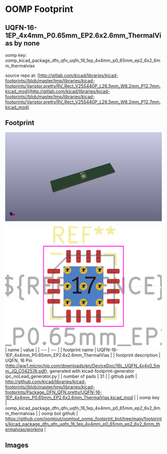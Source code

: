 # OOMP Footprint  
## UQFN-16-1EP_4x4mm_P0.65mm_EP2.6x2.6mm_ThermalVias  by none  
  
oomp key: oomp_kicad_package_dfn_qfn_uqfn_16_1ep_4x4mm_p0_65mm_ep2_6x2_6mm_thermalvias  
  
source repo at: [http://gitlab.com/kicad/libraries/kicad-footprints//blob/master/tmp/libraries/kicad-footprints/Varistor.pretty/RV_Rect_V25S440P_L26.5mm_W8.2mm_P12.7mm.kicad_mod](http://gitlab.com/kicad/libraries/kicad-footprints//blob/master/tmp/libraries/kicad-footprints/Varistor.pretty/RV_Rect_V25S440P_L26.5mm_W8.2mm_P12.7mm.kicad_mod)  
## Footprint  
  
[![working_kicad_pcb_3d.png](working_kicad_pcb_3d_600.png)](working_kicad_pcb_3d.png)  
  
[![working.png](working_600.png)](working.png)  
| name | value | 
| --- | --- | 
| footprint name | UQFN-16-1EP_4x4mm_P0.65mm_EP2.6x2.6mm_ThermalVias | 
| footprint description | UQFN, 16 Pin (http://ww1.microchip.com/downloads/en/DeviceDoc/16L_UQFN_4x4x0_5mm_JQ_C04257A.pdf), generated with kicad-footprint-generator ipc_noLead_generator.py | 
| number of pads | 31 | 
| github path | http://github.com/kicad/libraries/kicad-footprints//blob/master/tmp/libraries/kicad-footprints/Package_DFN_QFN.pretty/UQFN-16-1EP_4x4mm_P0.65mm_EP2.6x2.6mm_ThermalVias.kicad_mod | 
| oomp key | oomp_kicad_package_dfn_qfn_uqfn_16_1ep_4x4mm_p0_65mm_ep2_6x2_6mm_thermalvias | 
| oomp bot github | https://github.com/oomlout/oomlout_oomp_footprint_bot/tree/main/footprints/kicad_package_dfn_qfn_uqfn_16_1ep_4x4mm_p0_65mm_ep2_6x2_6mm_thermalvias/working | 
## Images  
